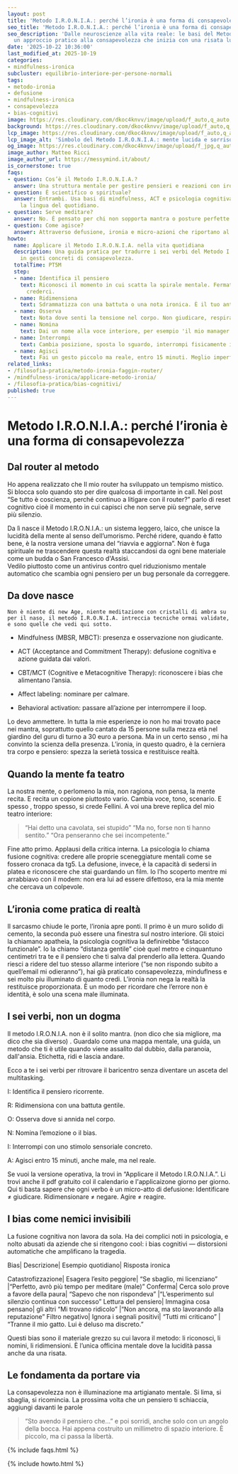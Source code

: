 ```yaml
---
layout: post
title: 'Metodo I.R.O.N.I.A.: perché l’ironia è una forma di consapevolezza'
seo_title: 'Metodo I.R.O.N.I.A.: perché l’ironia è una forma di consapevolezza'
seo_description: 'Dalle neuroscienze alla vita reale: le basi del Metodo I.R.O.N.I.A.,
  un approccio pratico alla consapevolezza che inizia con una risata lucida.'
date: '2025-10-22 10:36:00'
last_modified_at: 2025-10-19
categories:
- mindfulness-ironica
subcluster: equilibrio-interiore-per-persone-normali
tags:
- metodo-ironia
- defusione
- mindfulness-ironica
- consapevolezza
- bias-cognitivi
image: https://res.cloudinary.com/dkoc4knvv/image/upload/f_auto,q_auto,dpr_auto,c_fill,ar_16:9,w_1200/v1756045412/ironia-fondamenta_hero.jpg
background: https://res.cloudinary.com/dkoc4knvv/image/upload/f_auto,q_auto,dpr_auto,c_fill,ar_3:2,w_600/v1756045412/ironia-fondamenta_card.jpg
lcp_image: https://res.cloudinary.com/dkoc4knvv/image/upload/f_auto,q_auto,dpr_auto,c_fill,ar_16:9,w_1600/v1756045412/ironia-fondamenta_hero.jpg
lcp_image_alt: 'Simbolo del Metodo I.R.O.N.I.A.: mente lucida e sorriso interiore'
og_image: https://res.cloudinary.com/dkoc4knvv/image/upload/f_jpg,q_auto,c_fill,ar_1.91:1,w_1200/v1756045412/ironia-fondamenta_og.jpg
image_author: Matteo Ricci
image_author_url: https://messymind.it/about/
is_cornerstone: true
faqs:
- question: Cos’è il Metodo I.R.O.N.I.A.?
  answer: Una struttura mentale per gestire pensieri e reazioni con ironia consapevole.
- question: È scientifico o spirituale?
  answer: Entrambi. Usa basi di mindfulness, ACT e psicologia cognitiva, ma parla
    la lingua del quotidiano.
- question: Serve meditare?
  answer: No. È pensato per chi non sopporta mantra o posture perfette.
- question: Come agisce?
  answer: Attraverso defusione, ironia e micro-azioni che riportano al presente.
howto:
  name: Applicare il Metodo I.R.O.N.I.A. nella vita quotidiana
  description: Una guida pratica per tradurre i sei verbi del Metodo I.R.O.N.I.A.
    in gesti concreti di consapevolezza.
  totalTime: PT5M
  step:
  - name: Identifica il pensiero
    text: Riconosci il momento in cui scatta la spirale mentale. Fermati prima di
      crederci.
  - name: Ridimensiona
    text: Sdrammatizza con una battuta o una nota ironica. È il tuo antivirus cognitivo.
  - name: Osserva
    text: Nota dove senti la tensione nel corpo. Non giudicare, respira.
  - name: Nomina
    text: Dai un nome alla voce interiore, per esempio 'il mio manager interiore'.
  - name: Interrompi
    text: Cambia posizione, sposta lo sguardo, interrompi fisicamente il loop.
  - name: Agisci
    text: Fai un gesto piccolo ma reale, entro 15 minuti. Meglio imperfetto che mentale.
related_links:
- /filosofia-pratica/metodo-ironia-faggin-router/
- /mindfulness-ironica/applicare-metodo-ironia/
- /filosofia-pratica/bias-cognitivi/
published: true
---
```


# Metodo I.R.O.N.I.A.: perché l’ironia è una forma di consapevolezza


## Dal router al metodo

Ho appena realizzato che Il mio router ha sviluppato un tempismo mistico. Si blocca solo quando sto per dire qualcosa di importante in call.
Nel post “Se tutto è coscienza, perché continuo a litigare con il router?” parlo di reset cognitivo cioè il momento in cui capisci che non serve più segnale, serve più silenzio.

Da lì nasce il Metodo I.R.O.N.I.A.: un sistema leggero, laico, che unisce la lucidità della mente al senso dell’umorismo.
Perché ridere, quando è fatto bene, è la nostra versione umana del “riavvia e aggiorna”.
Non è fuga spirituale ne trascendere questa realtà staccandosi da ogni bene materiale come un budda o San Francesco d'Assisi.  
Vedilo piuttosto come un antivirus contro quel riduzionismo mentale automatico  che scambia ogni pensiero per un bug personale da correggere.

## Da dove nasce

	Non è niente di new Age, niente meditazione con cristalli di ambra su per il naso, il metodo I.R.O.N.I.A. intreccia tecniche ormai validate, e sono quelle che vedi qui sotto.

- Mindfulness (MBSR, MBCT): presenza e osservazione non giudicante.

- ACT (Acceptance and Commitment Therapy): defusione cognitiva e azione guidata dai valori.

- CBT/MCT (Cognitive e Metacognitive Therapy): riconoscere i bias che alimentano l’ansia.

- Affect labeling: nominare per calmare.

- Behavioral activation: passare all’azione per interrompere il loop.

Lo devo ammettere. In tutta la mie esperienze io non ho mai trovato pace nei mantra, soprattutto quello cantato da 15 persone sulla mezza età nel giardino del guru di turno a 30 euro a persona. 
Ma in un certo senso , mi ha convinto la scienza della presenza.
L’ironia, in questo quadro, è la cerniera tra corpo e pensiero: spezza la serietà tossica e restituisce realtà.

## Quando la mente fa teatro

La nostra mente, o perlomeno la mia, non ragiona, non pensa, la mente recita. E recita un copione piuttosto vario.
Cambia voce, tono, scenario. E spesso , troppo spesso, si crede Fellini.
A voi una breve replica del mio teatro interiore:

> “Hai detto una cavolata, sei stupido”
“Ma no, forse non ti hanno sentito.”
“Ora penseranno che sei incompetente.”

Fine atto primo. Applausi della critica interna.
La psicologia lo chiama fusione cognitiva: credere alle proprie sceneggiature mentali come se fossero cronaca da tg5.
La defusione, invece, è la capacità di sedersi in platea e riconoscere che stai guardando un film.
Io l’ho scoperto mentre mi arrabbiavo con il modem: non era lui ad essere difettoso, era la mia mente che cercava un colpevole.

## L’ironia come pratica di realtà

Il sarcasmo chiude le porte, l’ironia apre ponti.
Il primo è un muro solido di cemento, la seconda può essere una finestra sul nostro interiore.
Gli stoici la chiamano apatheia, la psicologia cognitiva la definirebbe “distacco funzionale”. Io la chiamo “distanza gentile” cioè quel metro e cinquantuno centimetri tra te e il pensiero che ti salva dal prenderlo alla lettera.
Quando riesci a ridere del tuo stesso allarme interiore (“se non rispondo subito a quell’email mi odieranno”), hai già praticato consapevolezza, minduflness e sei molto piu illuminato di quanto credi.
L’ironia non nega la realtà la restituisce proporzionata.
È un modo per ricordare che l’errore non è identità, è solo una scena male illuminata.

## I sei verbi, non un dogma

Il metodo I.R.O.N.I.A. non è il solito mantra.  (non dico che sia migliore, ma dico che sia diverso) .
Guardalo come una mappa mentale, una guida, un metodo che ti è utile quando viene assalito dal dubbio, dalla paranoia, dall'ansia. Etichetta, ridi e lascia andare.

Ecco a te i sei verbi per ritrovare il baricentro senza diventare un asceta del multitasking.

I: Identifica il pensiero ricorrente.

R: Ridimensiona con una battuta gentile.

O: Osserva dove si annida nel corpo.

N: Nomina l’emozione o il bias.

I: Interrompi con uno stimolo sensoriale concreto.

A: Agisci entro 15 minuti, anche male, ma nel reale.


Se vuoi la versione operativa, la trovi in “Applicare il Metodo I.R.O.N.I.A.”. Li trovi anche il pdf gratuito col il calendario e l'applicaizone giorno per giorno.
Qui ti basta sapere che ogni verbo è un micro-atto di defusione:
Identificare ≠ giudicare. Ridimensionare ≠ negare. Agire ≠ reagire.

## I bias come nemici invisibili

La fusione cognitiva non lavora da sola. Ha dei complici noti in psicologia, e nolto abusati da aziende che si ritengono cool: i bias cognitivi — distorsioni automatiche che amplificano la tragedia.

Bias|	Descrizione|	Esempio quotidiano|	Risposta ironica

Catastrofizzazione|	Esagera l’esito peggiore|	“Se sbaglio, mi licenziano”	|“Perfetto, avrò più tempo per meditare (male)”
Conferma|	Cerca solo prove a favore della paura|	“Sapevo che non rispondeva”	|“L’esperimento sul silenzio continua con successo”
Lettura del pensiero|	Immagina cosa pensano| gli altri	“Mi trovano ridicolo”	|“Non ancora, ma sto lavorando alla reputazione”
Filtro negativo|	Ignora i segnali positivi|	“Tutti mi criticano”	| “Tranne il mio gatto. Lui è deluso ma discreto.”

Questi bias sono il materiale grezzo su cui lavora il metodo: li riconosci, li nomini, li ridimensioni.
È l’unica officina mentale dove la lucidità passa anche da una risata.


## Le fondamenta da portare via

La consapevolezza non è illuminazione ma artigianato mentale. Si lima, si sbaglia, si ricomincia.
La prossima volta che un pensiero ti schiaccia, aggiungi davanti le parole

> “Sto avendo il pensiero che…”
e poi sorridi, anche solo con un angolo della bocca.
Hai appena costruito un millimetro di spazio interiore.
È piccolo, ma ci passa la libertà.




{% include faqs.html %}

{% include howto.html %}
